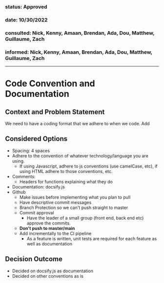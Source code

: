 ### status: Approved
### date: 10/30/2022
### consulted: Nick, Kenny, Amaan, Brendan, Ada, Dou, Matthew, Guillaume, Zach
### informed: Nick, Kenny, Amaan, Brendan, Ada, Dou, Matthew, Guillaume, Zach
---
<!-- we need to disable MD025, because we use the different heading "ADR Template" in the homepage (see above) than it is foreseen in the template -->
<!-- markdownlint-disable-next-line MD025 -->
# Code Convention and Documentation

## Context and Problem Statement

We need to have a coding format that we adhere to when we code. Add


## Considered Options

* Spacing: 4 spaces
* Adhere to the convention of whatever technology/language you are using.
    * If using Javascript, adhere to js conventions (use camelCase, etc), if using HTML adhere to those conventions, etc.
* Comments:
    * Headers for functions explaining what they do
* Documentation: docsify.js
* Github
    * Make issues before implementing what you plan to pull
    * Have descriptive commit messages
    * Branch Protection so we can't push straight to master
    * Commit approval
        * Have the leader of a small group (front end, back end etc) approve the commits.
    * __Don't push to master/main__
    * Add incrementally to the CI pipeline
        * As a feature is written, unit tests are required for each feature as well as documentation

## Decision Outcome

* Decided on docsify.js as documentation
* Decided on other conventions as is
